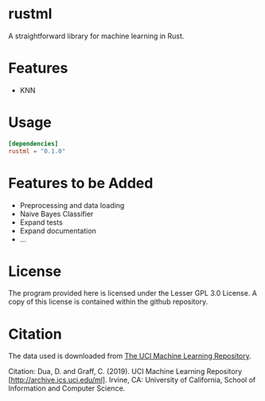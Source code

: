 # rustml
A straightforward library for machine learning in Rust.

# Features

* KNN

# Usage

```toml
[dependencies]
rustml = "0.1.0"
```

# Features to be Added
* Preprocessing and data loading
* Naive Bayes Classifier
* Expand tests
* Expand documentation
* ...

# License

The program provided here is licensed under the Lesser GPL 3.0 License. A copy of this license is contained within the github repository.


# Citation
The data used is downloaded from [The UCI Machine Learning Repository](https://archive.ics.uci.edu/ml/datasets/Optical+Recognition+of+Handwritten+Digits).

Citation: Dua, D. and Graff, C. (2019). UCI Machine Learning Repository [http://archive.ics.uci.edu/ml]. Irvine, CA: University of California, School of Information and Computer Science.
